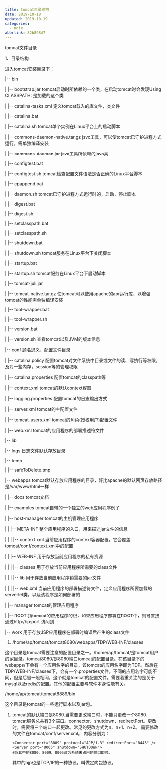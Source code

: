 ```yaml
---
title: tomcat目录结构
date: 2019-10-18
updated: 2019-10-19
categories:
  - note
abbrlink: 82b89847
---
```

tomcat文件目录

1、目录结构

进入tomcat安装目录下：

|-- bin

|   |-- bootstrap.jar	tomcat启动时所依赖的一个类，在启动tomcat时会发现Using CLASSPATH: 是加载的这个类

|   |-- catalina-tasks.xml	定义tomcat载入的库文件，类文件

|   |-- catalina.bat

|   |-- catalina.sh	                 tomcat单个实例在Linux平台上的启动脚本

|   |-- commons-daemon-native.tar.gz	           jsvc工具，可以使tomcat已守护进程方式运行，需单独编译安装

|   |-- commons-daemon.jar	           jsvc工具所依赖的java类

|   |-- configtest.bat

|   |-- configtest.sh	        tomcat检查配置文件语法是否正确的Linux平台脚本

|   |-- cpappend.bat

|   |-- daemon.sh	tomcat已守护进程方式运行时的，启动，停止脚本

|   |-- digest.bat

|   |-- digest.sh

|   |-- setclasspath.bat

|   |-- setclasspath.sh

|   |-- shutdown.bat

|   |-- shutdown.sh	tomcat服务在Linux平台下关闭脚本

|   |-- startup.bat

|   |-- startup.sh	         tomcat服务在Linux平台下启动脚本

|   |-- tomcat-juli.jar

|   |-- tomcat-native.tar.gz	 使tomcat可以使用apache的apr运行库，以增强tomcat的性能需单独编译安装

|   |-- tool-wrapper.bat

|   |-- tool-wrapper.sh

|   |-- version.bat

|   |-- version.sh	查看tomcat以及JVM的版本信息

|-- conf	顾名思义，配置文件目录

|   |-- catalina.policy	配置tomcat对文件系统中目录或文件的读、写执行等权限，及对一些内存，session等的管理权限

|   |-- catalina.properties	配置tomcat的classpath等

|   |-- context.xml	tomcat的默认context容器

|   |-- logging.properties	配置tomcat的日志输出方式

|   |-- server.xml	       tomcat的主配置文件

|   |-- tomcat-users.xml	       tomcat的角色(授权用户)配置文件

|   |-- web.xml	tomcat的应用程序的部署描述符文件

|-- lib

|-- logs	日志文件默认存放目录

|-- temp

|   |-- safeToDelete.tmp

|-- webapps	          tomcat默认存放应用程序的目录，好比apache的默认网页存放路径是/var/www/html一样

|   |-- docs	tomcat文档

|   |-- examples                     tomcat自带的一个独立的web应用程序例子

|   |-- host-manager              tomcat的主机管理应用程序

|	|   |-- META-INF	          整个应用程序的入口，用来描述jar文件的信息

|	|   |   |-- context.xml     当前应用程序的context容器配置，它会覆盖tomcat/conf/context.xml中的配置

|	|   |-- WEB-INF	 用于存放当前应用程序的私有资源

|	|   |   |-- classes	 用于存放当前应用程序所需要的class文件

|       |   |	|-- lib	         用于存放当前应用程序锁需要的jar文件

|	|   |   |-- web.xml	当前应用程序的部署描述符文件，定义应用程序所要加载的serverlet类，以及该程序是如何部署的

|   |-- manager                  tomcat的管理应用程序

|   |-- ROOT	             指tomcat的应用程序的根，如果应用程序部署在ROOT中，则可直接通过http://ip:port 访问到

|-- work	用于存放JSP应用程序在部署时编译后产生的class文件

1. /home/ap/tomcat/tomcat8080/webapps/TDP/WEB-INF/classes

这个目录是tomcat需要注意的配置目录之一。/home/ap/tomcat/是tomcat用户的家目录。tomcat8080/是8080端口tomcat的配置目录。在该目录下的webapps/下会有一个应用名字的目录，该tomcat的应用名字即为TDP。然后在TDP/WEB-INF/classes下，会有一个.properties文件。不同的应用名字可能不同，但是后缀一般相同，这个就是tomcat的配置文件。需要着重关注的是关于mysql以及redis的配置。其他的配置主要与软件本身性能有关。

/home/ap/tomcat/tomcat8889/bin

这个目录是tomcat的一些运行脚本以及jar包。

1. tomcat的默认端口是8080.当需要更改端口时，不能只更改一个8080.
   tomcat服务总共有3个端口。connector、shutdown、redirectPort。更改时，需要将三个端口一起更改。常见的更改方式为n、n+1、n+2。
   需要修改的文件在tomcat/conf/server.xml。
   内容分别为：
       <Connector port="8080" protocol="HTTP/1.1"
                connectionTimeout="20000"
                redirectPort="8443" />
       
       <Connector port="8009" protocol="AJP/1.3" redirectPort="8443" />
       <Server port="8005" shutdown="SHUTDOWN">
       #将其中的8080、8009、8005改为系统未占用的端口即可。
   其中的ajp也是TCP/IP的一种协议，叫做定向包协议。
